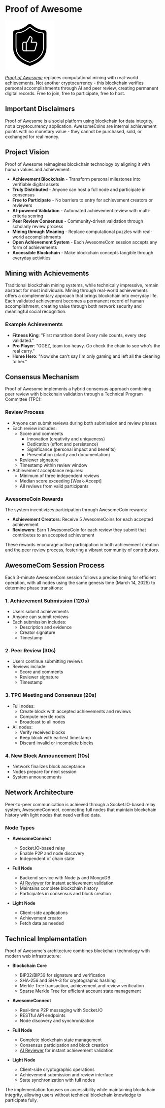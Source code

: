 # Proof of Awesome

<img src="./logo.svg">

_[Proof of Awesome](https://proof-of-awesome.app)_ replaces computational mining with real-world achievements. Not another cryptocurrency - this blockchain verifies personal accomplishments through AI and peer review, creating permanent digital records. Free to join, free to participate, free to host.

## Important Disclaimers

Proof of Awesome is a social platform using blockchain for data integrity, not a cryptocurrency application. AwesomeCoins are internal achievement points with no monetary value - they cannot be purchased, sold, or exchanged for real money.

## Project Vision

Proof of Awesome reimagines blockchain technology by aligning it with human values and achievement:

- **Achievement Blockchain** - Transform personal milestones into verifiable digital assets
- **Truly Distributed** - Anyone can host a full node and participate in consensus
- **Free to Participate** - No barriers to entry for achievement creators or reviewers
- **AI-powered Validation** - Automated achievement review with multi-criteria scoring
- **Peer Review Consensus** - Community-driven validation through scholarly review process
- **Mining through Meaning** - Replace computational puzzles with real-world accomplishments
- **Open Achievement System** - Each AwesomeCom session accepts any form of achievements
- **Accessible Blockchain** - Make blockchain concepts tangible through everyday activities

## Mining with Achievements

Traditional blockchain mining systems, while technically impressive, remain abstract for most individuals. Mining through real-world achievements offers a complementary approach that brings blockchain into everyday life. Each validated achievement becomes a permanent record of human accomplishment, creating value through both network security and meaningful social recognition.

### Example Achievements

- **Fitness King**: "First marathon done! Every mile counts, every step validated."
- **Pro Player**: "GGEZ, team too heavy. Go check the chain to see who&apos;s the real carry."
- **Home Hero**: "Now she can&apos;t say I&apos;m only gaming and left all the cleaning to her."

## Consensus Mechanism

Proof of Awesome implements a hybrid consensus approach combining peer review with blockchain validation through a Technical Program Committee (TPC):

### Review Process

- Anyone can submit reviews during both submission and review phases
- Each review includes:
  - Score and comments
    - Innovation (creativity and uniqueness)
    - Dedication (effort and persistence)
    - Significance (personal impact and benefits)
    - Presentation (clarity and documentation)
  - Reviewer signature
  - Timestamp within review window
- Achievement acceptance requires:
  - Minimum of three independent reviews
  - Median score exceeding [Weak-Accept]
  - All reviews from valid participants

### AwesomeCoin Rewards

The system incentivizes participation through AwesomeCoin rewards:

- **Achievement Creators**: Receive 5 AwesomeCoins for each accepted achievement
- **Reviewers**: Earn 1 AwesomeCoin for each review they submit that contributes to an accepted achievement

These rewards encourage active participation in both achievement creation and the peer review process, fostering a vibrant community of contributors.

## AwesomeCom Session Process

Each 3-minute AwesomeCom session follows a precise timing for efficient operation, with all nodes using the same genesis time (March 14, 2025) to determine phase transitions:

### 1. Achievement Submission (120s)

- Users submit achievements
- Anyone can submit reviews
- Each submission includes:
  - Description and evidence
  - Creator signature
  - Timestamp

### 2. Peer Review (30s)

- Users continue submitting reviews
- Reviews include:
  - Score and comments
  - Reviewer signature
  - Timestamp

### 3. TPC Meeting and Consensus (20s)

- Full nodes:
  - Create block with accepted achievements and reviews
  - Compute merkle roots
  - Broadcast to all nodes
- All nodes:
  - Verify received blocks
  - Keep block with earliest timestamp
  - Discard invalid or incomplete blocks

### 4. New Block Announcement (10s)

- Network finalizes block acceptance
- Nodes prepare for next session
- System announcements

## Network Architecture

Peer-to-peer communication is achieved through a Socket.IO-based relay system, AwesomeConnect, connecting full nodes that maintain blockchain history with light nodes that need verified data.

### Node Types

- **AwesomeConnect**

  - Socket.IO-based relay
  - Enable P2P and node discovery
  - Independent of chain state

- **Full Node**

  - Backend service with Node.js and MongoDB
  - [AI Reviewer](./node/src/reviewer_ai.ts) for instant achievement validation
  - Maintains complete blockchain history
  - Participates in consensus and block creation

- **Light Node**
  - Client-side applications
  - Achievement creator
  - Fetch data as needed

## Technical Implementation

Proof of Awesome&apos;s architecture combines blockchain technology with modern web infrastructure:

- **Blockchain Core**

  - BIP32/BIP39 for signature and verification
  - SHA-256 and SHA-3 for cryptographic hashing
  - Merkle Tree transaction, achievement and review verification
  - Sparse Merkle Tree for efficient account state management

- **AwesomeConnect**

  - Real-time P2P messaging with Socket.IO
  - RESTful API endpoints
  - Node discovery and synchronization

- **Full Node**

  - Complete blockchain state management
  - Consensus participation and block creation
  - [AI Reviewer](./node/src/reviewer_ai.ts) for instant achievement validation

- **Light Node**
  - Client-side cryptographic operations
  - Achievement submission and review interface
  - State synchronization with full nodes

The implementation focuses on accessibility while maintaining blockchain integrity, allowing users without technical blockchain knowledge to participate fully.
